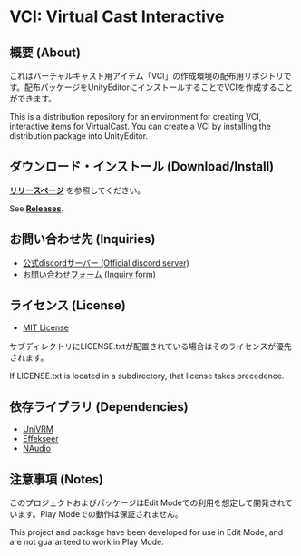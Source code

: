 # VCI: Virtual Cast Interactive
## 概要 (About)

これはバーチャルキャスト用アイテム「VCI」の作成環境の配布用リポジトリです。配布パッケージをUnityEditorにインストールすることでVCIを作成することができます。

This is a distribution repository for an environment for creating VCI, interactive items for VirtualCast. You can create a VCI by installing the distribution package into UnityEditor.

## ダウンロード・インストール (Download/Install)

__[リリースページ](https://github.com/virtual-cast/VCI/releases)__ を参照してください。

See __[Releases](https://github.com/virtual-cast/VCI/releases)__.

## お問い合わせ先 (Inquiries)

- [公式discordサーバー (Official discord server)](https://discord.gg/jtsXVVA)
- [お問い合わせフォーム (Inquiry form)](https://virtualcast.jp/contact/)

## ライセンス (License)

- [MIT License](./LICENSE.txt)

サブディレクトリにLICENSE.txtが配置されている場合はそのライセンスが優先されます。

If LICENSE.txt is located in a subdirectory, that license takes precedence.

## 依存ライブラリ (Dependencies)

- [UniVRM](https://github.com/vrm-c/UniVRM)
- [Effekseer](https://github.com/effekseer/EffekseerForUnity)
- [NAudio](https://github.com/naudio/NAudio)

## 注意事項 (Notes)

このプロジェクトおよびパッケージはEdit Modeでの利用を想定して開発されています。Play Modeでの動作は保証されません。

This project and package have been developed for use in Edit Mode, and are not guaranteed to work in Play Mode.
